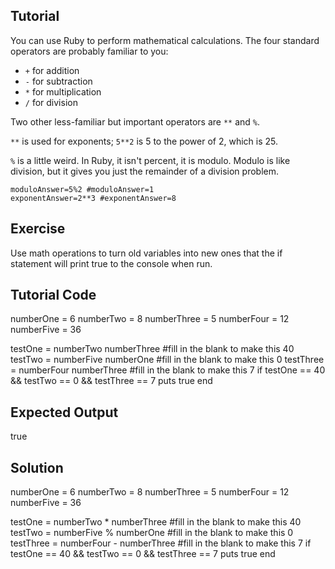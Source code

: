 Tutorial
--------
You can use Ruby to perform mathematical calculations. The four standard operators are probably familiar to you:

- `+` for addition
- `-` for subtraction
- `*` for multiplication
- `/` for division

Two other less-familiar but important operators are `**` and `%`.

`**` is used for exponents; `5**2` is 5 to the power of 2, which is 25. 

`%` is a little weird. In Ruby, it isn't percent, it is modulo. Modulo is like division, but it gives you just the remainder of a division problem.

    moduloAnswer=5%2 #moduloAnswer=1
    exponentAnswer=2**3 #exponentAnswer=8

Exercise
--------
Use math operations to turn old variables into new ones that the if statement will print true to the console when run.

Tutorial Code
-------------
numberOne = 6
numberTwo = 8
numberThree = 5
numberFour = 12
numberFive = 36

testOne = numberTwo  numberThree #fill in the blank to make this 40
testTwo = numberFive  numberOne #fill in the blank to make this 0
testThree = numberFour  numberThree #fill in the blank to make this 7
if testOne == 40 && testTwo == 0 && testThree == 7
    puts true
end

Expected Output
---------------
true

Solution
--------

numberOne = 6
numberTwo = 8
numberThree = 5
numberFour = 12
numberFive = 36

testOne = numberTwo * numberThree #fill in the blank to make this 40
testTwo = numberFive % numberOne #fill in the blank to make this 0
testThree = numberFour - numberThree #fill in the blank to make this 7
if testOne == 40 && testTwo == 0 && testThree == 7
    puts true
end
